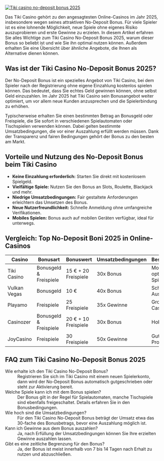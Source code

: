 [![Tiki casino no-deposit bonus 2025](https://123-caf.pages.dev/gitsignup.png)](https://vrmoo.ru/Bt82HjjY)

<p>Das Tiki Casino gehört zu den angesagtesten Online-Casinos im Jahr 2025, insbesondere wegen seines attraktiven No-Deposit Bonus. Für viele Spieler ist es eine lohnende Möglichkeit, neue Spiele ohne eigenes Risiko auszuprobieren und erste Gewinne zu erzielen. In diesem Artikel erfahren Sie alles Wichtige zum Tiki Casino No-Deposit Bonus 2025, warum dieser Bonus so beliebt ist und wie Sie ihn optimal nutzen können. Außerdem erhalten Sie eine Übersicht über ähnliche Angebote, die Ihnen als Alternative dienen können.</p>  <h2>Was ist der Tiki Casino No-Deposit Bonus 2025?</h2> <p>Der No-Deposit Bonus ist ein spezielles Angebot von Tiki Casino, bei dem Spieler nach der Registrierung ohne eigene Einzahlung kostenlos spielen können. Das bedeutet, dass Sie echtes Geld gewinnen können, ohne selbst Geld einzuzahlen. Im Jahr 2025 hat Tiki Casino sein Bonusangebot weiter optimiert, um vor allem neue Kunden anzusprechen und die Spielerbindung zu erhöhen.</p> <p>Typischerweise erhalten Sie einen bestimmten Betrag an Bonusgeld oder Freispiele, die Sie sofort in verschiedenen Spielautomaten oder Tischspielen verwenden können. Dabei gelten bestimmte Umsatzbedingungen, die vor einer Auszahlung erfüllt werden müssen. Dank der Transparenz und fairen Bedingungen gehört der Bonus zu den besten am Markt.</p>  <h2>Vorteile und Nutzung des No-Deposit Bonus beim Tiki Casino</h2> <ul> <li><strong>Keine Einzahlung erforderlich:</strong> Starten Sie direkt mit kostenlosem Spielgeld.</li> <li><strong>Vielfältige Spiele:</strong> Nutzen Sie den Bonus an Slots, Roulette, Blackjack und mehr.</li> <li><strong>Niedrige Umsatzbedingungen:</strong> Fair gestaltete Anforderungen erleichtern das Umsetzen des Bonus.</li> <li><strong>Neue Nutzerfreundlichkeit:</strong> Schnelle Anmeldung ohne umfangreiche Verifikationen.</li> <li><strong>Mobiles Spielen:</strong> Bonus auch auf mobilen Geräten verfügbar, ideal für unterwegs.</li> </ul>  <h2>Vergleich: Top No-Deposit Boni 2025 in Online-Casinos</h2> <table>   <thead>     <tr>       <th>Casino</th>       <th>Bonusart</th>       <th>Bonuswert</th>       <th>Umsatzbedingungen</th>       <th>Besonderheiten</th>     </tr>   </thead>   <tbody>     <tr>       <td>Tiki Casino</td>       <td>Bonusgeld & Freispiele</td>       <td>15 € + 20 Freispiele</td>       <td>30x Bonus</td>       <td>Mobile-optimiert, breite Spielauswahl</td>     </tr>     <tr>       <td>Vulkan Vegas</td>       <td>Bonusgeld</td>       <td>10 €</td>       <td>40x Bonus</td>       <td>Schnelle Auszahlungen</td>     </tr>     <tr>       <td>Playamo</td>       <td>Freispiele</td>       <td>25 Freispiele</td>       <td>35x Gewinne</td>       <td>Großes Live-Casino Angebot</td>     </tr>     <tr>       <td>Casinozer</td>       <td>Bonusgeld & Freispiele</td>       <td>20 € + 10 Freispiele</td>       <td>30x Bonus</td>       <td>Hohe RTP Slots</td>     </tr>     <tr>       <td>JoyCasino</td>       <td>Freispiele</td>       <td>30 Freispiele</td>       <td>50x Gewinne</td>       <td>Gute VIP-Programme</td>     </tr>   </tbody> </table>  <h2>FAQ zum Tiki Casino No-Deposit Bonus 2025</h2> <dl>   <dt>Wie erhalte ich den Tiki Casino No-Deposit Bonus?</dt>   <dd>Registrieren Sie sich im Tiki Casino mit einem neuen Spielerkonto, dann wird der No-Deposit Bonus automatisch gutgeschrieben oder steht zur Aktivierung bereit.</dd>      <dt>Welche Spiele kann ich mit dem Bonus spielen?</dt>   <dd>Der Bonus gilt in der Regel für Spielautomaten, manche Tischspiele sind ebenfalls freigeschaltet. Details erfahren Sie in den Bonusbedingungen.</dd>      <dt>Wie hoch sind die Umsatzbedingungen?</dt>   <dd>Für den Tiki Casino No-Deposit Bonus beträgt der Umsatz etwa das 30-fache des Bonusbetrags, bevor eine Auszahlung möglich ist.</dd>      <dt>Kann ich Gewinne aus dem Bonus auszahlen?</dt>   <dd>Ja, nach Erfüllung der Umsatzbedingungen können Sie Ihre erzielten Gewinne auszahlen lassen.</dd>      <dt>Gibt es eine zeitliche Begrenzung für den Bonus?</dt>   <dd>Ja, der Bonus ist meist innerhalb von 7 bis 14 Tagen nach Erhalt zu nutzen und abzuschließen.</dd> </dl>